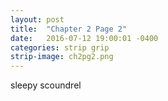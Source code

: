 ```yaml
---
layout: post
title:  "Chapter 2 Page 2"
date:   2016-07-12 19:00:01 -0400
categories: strip grip
strip-image: ch2pg2.png
---
```

sleepy scoundrel 
